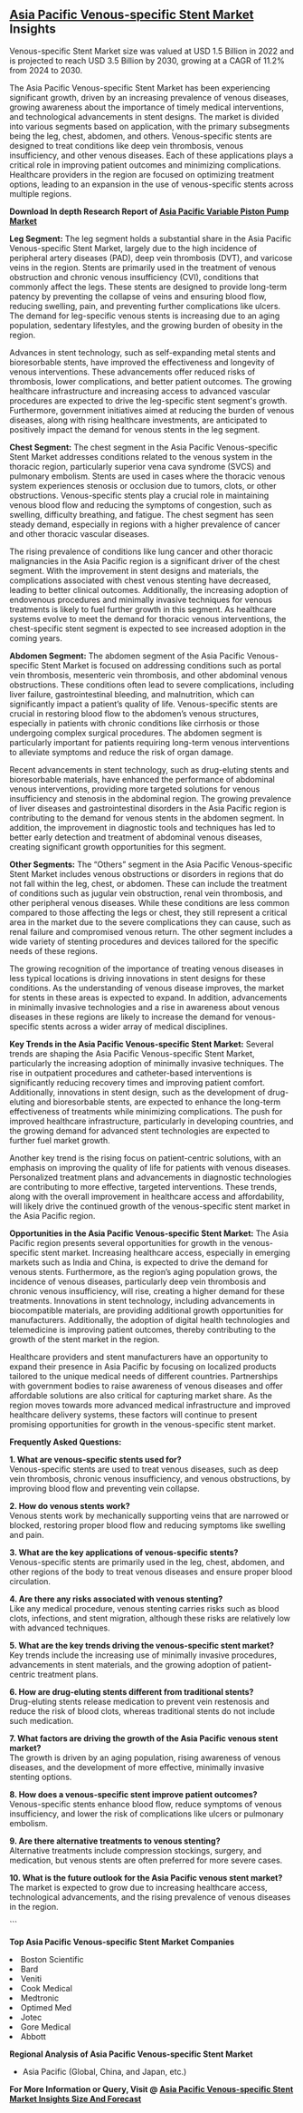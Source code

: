 <h2><a href="https://www.verifiedmarketreports.com/download-sample/?rid=473787&amp;utm_source=Github-Feb&amp;utm_medium=225" target="_blank">Asia Pacific Venous-specific Stent Market</a> Insights</h2><p>Venous-specific Stent Market size was valued at USD 1.5 Billion in 2022 and is projected to reach USD 3.5 Billion by 2030, growing at a CAGR of 11.2% from 2024 to 2030.</p><p><p>The Asia Pacific Venous-specific Stent Market has been experiencing significant growth, driven by an increasing prevalence of venous diseases, growing awareness about the importance of timely medical interventions, and technological advancements in stent designs. The market is divided into various segments based on application, with the primary subsegments being the leg, chest, abdomen, and others. Venous-specific stents are designed to treat conditions like deep vein thrombosis, venous insufficiency, and other venous diseases. Each of these applications plays a critical role in improving patient outcomes and minimizing complications. Healthcare providers in the region are focused on optimizing treatment options, leading to an expansion in the use of venous-specific stents across multiple regions. <p><strong>Download In depth Research Report of <a href="https://www.verifiedmarketreports.com/download-sample/?rid=236118&amp;utm_source=Pulse-Dec&amp;utm_medium=225" target="_blank">Asia Pacific Variable Piston Pump Market</a></strong></p></p> <p><strong>Leg Segment:</strong> The leg segment holds a substantial share in the Asia Pacific Venous-specific Stent Market, largely due to the high incidence of peripheral artery diseases (PAD), deep vein thrombosis (DVT), and varicose veins in the region. Stents are primarily used in the treatment of venous obstruction and chronic venous insufficiency (CVI), conditions that commonly affect the legs. These stents are designed to provide long-term patency by preventing the collapse of veins and ensuring blood flow, reducing swelling, pain, and preventing further complications like ulcers. The demand for leg-specific venous stents is increasing due to an aging population, sedentary lifestyles, and the growing burden of obesity in the region. <p>Advances in stent technology, such as self-expanding metal stents and bioresorbable stents, have improved the effectiveness and longevity of venous interventions. These advancements offer reduced risks of thrombosis, lower complications, and better patient outcomes. The growing healthcare infrastructure and increasing access to advanced vascular procedures are expected to drive the leg-specific stent segment's growth. Furthermore, government initiatives aimed at reducing the burden of venous diseases, along with rising healthcare investments, are anticipated to positively impact the demand for venous stents in the leg segment.</p> <p><strong>Chest Segment:</strong> The chest segment in the Asia Pacific Venous-specific Stent Market addresses conditions related to the venous system in the thoracic region, particularly superior vena cava syndrome (SVCS) and pulmonary embolism. Stents are used in cases where the thoracic venous system experiences stenosis or occlusion due to tumors, clots, or other obstructions. Venous-specific stents play a crucial role in maintaining venous blood flow and reducing the symptoms of congestion, such as swelling, difficulty breathing, and fatigue. The chest segment has seen steady demand, especially in regions with a higher prevalence of cancer and other thoracic vascular diseases. <p>The rising prevalence of conditions like lung cancer and other thoracic malignancies in the Asia Pacific region is a significant driver of the chest segment. With the improvement in stent designs and materials, the complications associated with chest venous stenting have decreased, leading to better clinical outcomes. Additionally, the increasing adoption of endovenous procedures and minimally invasive techniques for venous treatments is likely to fuel further growth in this segment. As healthcare systems evolve to meet the demand for thoracic venous interventions, the chest-specific stent segment is expected to see increased adoption in the coming years.</p> <p><strong>Abdomen Segment:</strong> The abdomen segment of the Asia Pacific Venous-specific Stent Market is focused on addressing conditions such as portal vein thrombosis, mesenteric vein thrombosis, and other abdominal venous obstructions. These conditions often lead to severe complications, including liver failure, gastrointestinal bleeding, and malnutrition, which can significantly impact a patient’s quality of life. Venous-specific stents are crucial in restoring blood flow to the abdomen’s venous structures, especially in patients with chronic conditions like cirrhosis or those undergoing complex surgical procedures. The abdomen segment is particularly important for patients requiring long-term venous interventions to alleviate symptoms and reduce the risk of organ damage. <p>Recent advancements in stent technology, such as drug-eluting stents and bioresorbable materials, have enhanced the performance of abdominal venous interventions, providing more targeted solutions for venous insufficiency and stenosis in the abdominal region. The growing prevalence of liver diseases and gastrointestinal disorders in the Asia Pacific region is contributing to the demand for venous stents in the abdomen segment. In addition, the improvement in diagnostic tools and techniques has led to better early detection and treatment of abdominal venous diseases, creating significant growth opportunities for this segment.</p> <p><strong>Other Segments:</strong> The “Others” segment in the Asia Pacific Venous-specific Stent Market includes venous obstructions or disorders in regions that do not fall within the leg, chest, or abdomen. These can include the treatment of conditions such as jugular vein obstruction, renal vein thrombosis, and other peripheral venous diseases. While these conditions are less common compared to those affecting the legs or chest, they still represent a critical area in the market due to the severe complications they can cause, such as renal failure and compromised venous return. The other segment includes a wide variety of stenting procedures and devices tailored for the specific needs of these regions. <p>The growing recognition of the importance of treating venous diseases in less typical locations is driving innovations in stent designs for these conditions. As the understanding of venous disease improves, the market for stents in these areas is expected to expand. In addition, advancements in minimally invasive technologies and a rise in awareness about venous diseases in these regions are likely to increase the demand for venous-specific stents across a wider array of medical disciplines.</p> <p><strong>Key Trends in the Asia Pacific Venous-specific Stent Market:</strong> Several trends are shaping the Asia Pacific Venous-specific Stent Market, particularly the increasing adoption of minimally invasive techniques. The rise in outpatient procedures and catheter-based interventions is significantly reducing recovery times and improving patient comfort. Additionally, innovations in stent design, such as the development of drug-eluting and bioresorbable stents, are expected to enhance the long-term effectiveness of treatments while minimizing complications. The push for improved healthcare infrastructure, particularly in developing countries, and the growing demand for advanced stent technologies are expected to further fuel market growth. <p>Another key trend is the rising focus on patient-centric solutions, with an emphasis on improving the quality of life for patients with venous diseases. Personalized treatment plans and advancements in diagnostic technologies are contributing to more effective, targeted interventions. These trends, along with the overall improvement in healthcare access and affordability, will likely drive the continued growth of the venous-specific stent market in the Asia Pacific region.</p> <p><strong>Opportunities in the Asia Pacific Venous-specific Stent Market:</strong> The Asia Pacific region presents several opportunities for growth in the venous-specific stent market. Increasing healthcare access, especially in emerging markets such as India and China, is expected to drive the demand for venous stents. Furthermore, as the region’s aging population grows, the incidence of venous diseases, particularly deep vein thrombosis and chronic venous insufficiency, will rise, creating a higher demand for these treatments. Innovations in stent technology, including advancements in biocompatible materials, are providing additional growth opportunities for manufacturers. Additionally, the adoption of digital health technologies and telemedicine is improving patient outcomes, thereby contributing to the growth of the stent market in the region. <p>Healthcare providers and stent manufacturers have an opportunity to expand their presence in Asia Pacific by focusing on localized products tailored to the unique medical needs of different countries. Partnerships with government bodies to raise awareness of venous diseases and offer affordable solutions are also critical for capturing market share. As the region moves towards more advanced medical infrastructure and improved healthcare delivery systems, these factors will continue to present promising opportunities for growth in the venous-specific stent market.</p> <p><strong>Frequently Asked Questions:</strong></p> <p><strong>1. What are venous-specific stents used for?</strong><br>Venous-specific stents are used to treat venous diseases, such as deep vein thrombosis, chronic venous insufficiency, and venous obstructions, by improving blood flow and preventing vein collapse.</p> <p><strong>2. How do venous stents work?</strong><br>Venous stents work by mechanically supporting veins that are narrowed or blocked, restoring proper blood flow and reducing symptoms like swelling and pain.</p> <p><strong>3. What are the key applications of venous-specific stents?</strong><br>Venous-specific stents are primarily used in the leg, chest, abdomen, and other regions of the body to treat venous diseases and ensure proper blood circulation.</p> <p><strong>4. Are there any risks associated with venous stenting?</strong><br>Like any medical procedure, venous stenting carries risks such as blood clots, infections, and stent migration, although these risks are relatively low with advanced techniques.</p> <p><strong>5. What are the key trends driving the venous-specific stent market?</strong><br>Key trends include the increasing use of minimally invasive procedures, advancements in stent materials, and the growing adoption of patient-centric treatment plans.</p> <p><strong>6. How are drug-eluting stents different from traditional stents?</strong><br>Drug-eluting stents release medication to prevent vein restenosis and reduce the risk of blood clots, whereas traditional stents do not include such medication.</p> <p><strong>7. What factors are driving the growth of the Asia Pacific venous stent market?</strong><br>The growth is driven by an aging population, rising awareness of venous diseases, and the development of more effective, minimally invasive stenting options.</p> <p><strong>8. How does a venous-specific stent improve patient outcomes?</strong><br>Venous-specific stents enhance blood flow, reduce symptoms of venous insufficiency, and lower the risk of complications like ulcers or pulmonary embolism.</p> <p><strong>9. Are there alternative treatments to venous stenting?</strong><br>Alternative treatments include compression stockings, surgery, and medication, but venous stents are often preferred for more severe cases.</p> <p><strong>10. What is the future outlook for the Asia Pacific venous stent market?</strong><br>The market is expected to grow due to increasing healthcare access, technological advancements, and the rising prevalence of venous diseases in the region.</p> ```</p><p><strong>Top Asia Pacific Venous-specific Stent Market Companies</strong></p><div data-test-id=""><p><li>Boston Scientific</li><li> Bard</li><li> Veniti</li><li> Cook Medical</li><li> Medtronic</li><li> Optimed Med</li><li> Jotec</li><li> Gore Medical</li><li> Abbott</li></p><div><strong>Regional Analysis of&nbsp;Asia Pacific Venous-specific Stent Market</strong></div><ul><li dir="ltr"><p dir="ltr">Asia Pacific (Global, China, and Japan, etc.)</p></li></ul><p><strong>For More Information or Query, Visit @&nbsp;</strong><strong><a href="https://www.verifiedmarketreports.com/product/venous-specific-stent-market-size-and-forecast/?utm_source=Github-Feb&amp;utm_medium=225" target="_blank">Asia Pacific Venous-specific Stent Market Insights Size And Forecast</a></strong></p></div><h2>&nbsp;</h2><div data-test-id="">&nbsp;</div>
